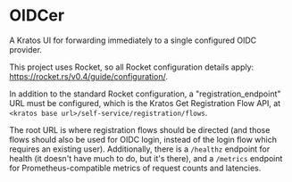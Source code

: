# OIDCer

A Kratos UI for forwarding immediately to a single configured OIDC provider.

This project uses Rocket, so all Rocket configuration details apply: https://rocket.rs/v0.4/guide/configuration/.

In addition to the standard Rocket configuration, a "registration_endpoint" URL must be configured, which is the Kratos Get Registration Flow API, at `<kratos base url>/self-service/registration/flows`.

The root URL is where registration flows should be directed (and those flows should also be used for OIDC login, instead of the login flow which requires an existing user). Additionally, there is a `/healthz` endpoint for health (it doesn't have much to do, but it's there), and a `/metrics` endpoint for Prometheus-compatible metrics of request counts and latencies.
